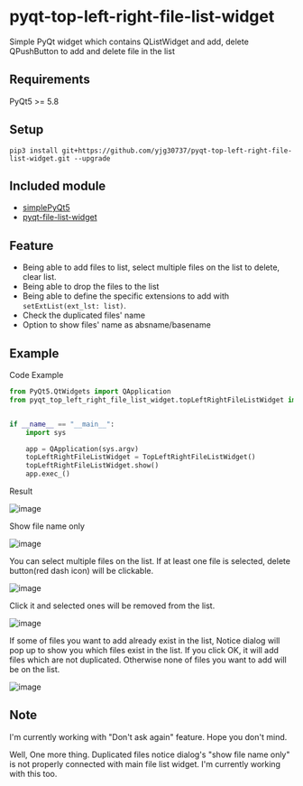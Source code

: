 # pyqt-top-left-right-file-list-widget
Simple PyQt widget which contains QListWidget and add, delete QPushButton to add and delete file in the list

## Requirements
PyQt5 >= 5.8

## Setup
```pip3 install git+https://github.com/yjg30737/pyqt-top-left-right-file-list-widget.git --upgrade```

## Included module
* <a href="https://github.com/yjg30737/simplePyQt5.git">simplePyQt5</a>
* <a href="https://github.com/yjg30737/pyqt-file-list-widget.git">pyqt-file-list-widget</a>

## Feature
* Being able to add files to list, select multiple files on the list to delete, clear list.
* Being able to drop the files to the list
* Being able to define the specific extensions to add with ```setExtList(ext_lst: list)```.
* Check the duplicated files' name
* Option to show files' name as absname/basename 

## Example
Code Example
```python
from PyQt5.QtWidgets import QApplication
from pyqt_top_left_right_file_list_widget.topLeftRightFileListWidget import TopLeftRightFileListWidget


if __name__ == "__main__":
    import sys

    app = QApplication(sys.argv)
    topLeftRightFileListWidget = TopLeftRightFileListWidget()
    topLeftRightFileListWidget.show()
    app.exec_()
```

Result

![image](https://user-images.githubusercontent.com/55078043/145379025-1c7c075f-fbab-45c4-bcc3-d5ebc5ab00b5.png)

Show file name only

![image](https://user-images.githubusercontent.com/55078043/145379084-3e6dfc8e-4c8f-4c0c-848f-73816ae5a651.png)

You can select multiple files on the list. If at least one file is selected, delete button(red dash icon) will be clickable.

![image](https://user-images.githubusercontent.com/55078043/145379667-e3a7d67e-a7b5-4cb5-9d08-c002d2398fc7.png)

Click it and selected ones will be removed from the list.

![image](https://user-images.githubusercontent.com/55078043/145379940-11289218-2b1a-406b-98d8-f4a9ec31fc97.png)

If some of files you want to add already exist in the list, Notice dialog will pop up to show you which files exist in the list. If you click OK, it will add files which are not duplicated. Otherwise none of files you want to add will be on the list.

![image](https://user-images.githubusercontent.com/55078043/145380501-1907ec13-31f8-483d-9fa7-5cb6d2ed440a.png)

## Note

I'm currently working with "Don't ask again" feature. Hope you don't mind. 

Well, One more thing. Duplicated files notice dialog's "show file name only" is not properly connected with main file list widget. I'm currently working with this too.

